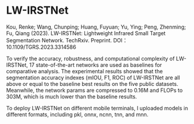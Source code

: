 # LW-IRSTNet

Kou, Renke; Wang, Chunping; Huang, Fuyuan; Yu, Ying; Peng, Zhenming; Fu, Qiang (2023). LW-IRSTNet: Lightweight Infrared Small Target Segmentation Network. TechRxiv. Preprint. DOI：10.1109/TGRS.2023.3314586

To verify the accuracy, robustness, and computational complexity of LW-IRSTNet, 17 state-of-the-art networks are used as baselines for comparative analysis. The experimental results showed that the segmentation accuracy indexes (mIOU, F1, ROC) of LW-IRSTNet are all above or equal to the baseline best results on the five public datasets. Meanwhile, the network params are compressed to 0.16M and FLOPs to 303M, which is much lower than the baseline results.

To deploy LW-IRSTNet on different mobile terminals, I uploaded models in different formats, including pkl, onnx, ncnn, tnn, and mnn.
